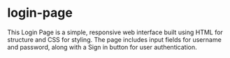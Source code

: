 # login-page
This Login Page is a simple, responsive web interface built using HTML for structure and CSS for styling. The page includes input fields for username and password, along with a Sign in button for user authentication.
